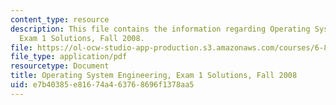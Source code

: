 ```yaml
---
content_type: resource
description: This file contains the information regarding Operating System Engineering,
  Exam 1 Solutions, Fall 2008.
file: https://ol-ocw-studio-app-production.s3.amazonaws.com/courses/6-828-operating-system-engineering-fall-2012/e7b40385e81674a463768696f1378aa5_MIT6_828F12_q08_1_sol.pdf
file_type: application/pdf
resourcetype: Document
title: Operating System Engineering, Exam 1 Solutions, Fall 2008
uid: e7b40385-e816-74a4-6376-8696f1378aa5
---
```

